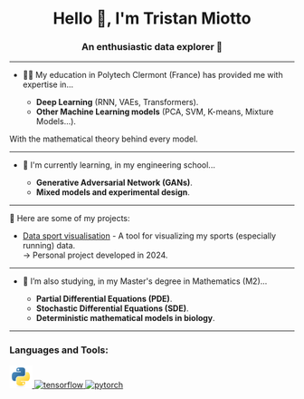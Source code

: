 <h1 align="center">Hello 👋, I'm Tristan Miotto</h1>
<h3 align="center">An enthusiastic data explorer 🔭</h3>

---

- 👨‍💻 My education in Polytech Clermont (France) has provided me with expertise in...

  - **Deep Learning** (RNN, VAEs, Transformers).
  - **Other Machine Learning models** (PCA, SVM, K-means, Mixture Models...).
 
With the mathematical theory behind every model.

---

- 🌱 I'm currently learning, in my engineering school...

  - **Generative Adversarial Network (GANs)**.
  - **Mixed models and experimental design**.

---

🚀 Here are some of my projects:
- [Data sport visualisation](https://github.com/Tristan-Miotto/data-sport-visualisation) - A tool for visualizing my sports (especially running) data.  
    → Personal project developed in 2024.

---

- 🌱 I’m also studying, in my Master's degree in Mathematics (M2)...

  - **Partial Differential Equations (PDE)**.
  - **Stochastic Differential Equations (SDE)**.
  - **Deterministic mathematical models in biology**.
 
---

<h3 align="left">Languages and Tools:</h3>
<p align="left"> <a href="https://www.python.org" target="_blank" rel="noreferrer"> <img src="https://raw.githubusercontent.com/devicons/devicon/master/icons/python/python-original.svg" alt="python" width="40" height="40"/>  </a> <a href="https://www.tensorflow.org" target="_blank" rel="noreferrer"> <img src="https://www.vectorlogo.zone/logos/tensorflow/tensorflow-icon.svg" alt="tensorflow" width="40" height="40"/> </a> <a href="https://pytorch.org/" target="_blank" rel="noreferrer"> <img src="https://www.vectorlogo.zone/logos/pytorch/pytorch-icon.svg" alt="pytorch" width="40" height="40"/> </a> </p>
